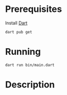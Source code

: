 # Prerequisites

Install [Dart](https://dart.dev/get-dart)

```
dart pub get
```

# Running

```
dart run bin/main.dart
```

# Description
